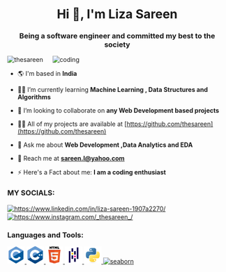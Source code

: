 <h1 align="center">Hi 👋, I'm Liza Sareen</h1>
<h3 align="center">Being a software engineer and committed my best to the society</h3>
<img align="right" alt="coding" width="400" src="[[https://cdnb.artstation.com/p/assets/images/images/028/991/999/original/anna-havrylyukh-.gif?1596125112](https://user-images.githubusercontent.com/74038190/221352975-94759904-aa4c-4032-a8ab-b546efb9c478.gif)](https://user-images.githubusercontent.com/74038190/221352975-94759904-aa4c-4032-a8ab-b546efb9c478.gif)">
<p align="left"> <img src="https://komarev.com/ghpvc/?username=thesareen&label=Profile%20views&color=0e75b6&style=flat" alt="thesareen" /> </p>

- 🌎 I'm based in **India**

- 👨‍🎓 I’m currently learning **Machine Learning , Data Structures and Algorithms**

- 🤝 I’m looking to collaborate on **any Web Development based projects**

- 👨‍💻 All of my projects are available at [https://github.com/thesareen](https://github.com/thesareen)

- 💬 Ask me about **Web Development ,Data Analytics and EDA**

- 👣 Reach me at **sareen.l@yahoo.com**

- ⚡ Here's a Fact about me: **I am a coding enthusiast**

<h3 align="left">MY SOCIALS:</h3>
<p align="left">
<a href="https://linkedin.com/in/https://www.linkedin.com/in/liza-sareen-1907a2270/" target="blank"><img align="center" src="https://raw.githubusercontent.com/rahuldkjain/github-profile-readme-generator/master/src/images/icons/Social/linked-in-alt.svg" alt="https://www.linkedin.com/in/liza-sareen-1907a2270/" height="30" width="40" /></a>
<a href="https://instagram.com/https://www.instagram.com/_thesareen_/" target="blank"><img align="center" src="https://raw.githubusercontent.com/rahuldkjain/github-profile-readme-generator/master/src/images/icons/Social/instagram.svg" alt="https://www.instagram.com/_thesareen_/" height="30" width="40" /></a>
</p>

<h3 align="left">Languages and Tools:</h3>
<p align="left"> <a href="https://www.cprogramming.com/" target="_blank" rel="noreferrer"> <img src="https://raw.githubusercontent.com/devicons/devicon/master/icons/c/c-original.svg" alt="c" width="40" height="40"/> </a> <a href="https://www.w3schools.com/cpp/" target="_blank" rel="noreferrer"> <img src="https://raw.githubusercontent.com/devicons/devicon/master/icons/cplusplus/cplusplus-original.svg" alt="cplusplus" width="40" height="40"/> </a> <a href="https://www.w3.org/html/" target="_blank" rel="noreferrer"> <img src="https://raw.githubusercontent.com/devicons/devicon/master/icons/html5/html5-original-wordmark.svg" alt="html5" width="40" height="40"/> </a> <a href="https://pandas.pydata.org/" target="_blank" rel="noreferrer"> <img src="https://raw.githubusercontent.com/devicons/devicon/2ae2a900d2f041da66e950e4d48052658d850630/icons/pandas/pandas-original.svg" alt="pandas" width="40" height="40"/> </a> <a href="https://www.python.org" target="_blank" rel="noreferrer"> <img src="https://raw.githubusercontent.com/devicons/devicon/master/icons/python/python-original.svg" alt="python" width="40" height="40"/> </a> <a href="https://seaborn.pydata.org/" target="_blank" rel="noreferrer"> <img src="https://seaborn.pydata.org/_images/logo-mark-lightbg.svg" alt="seaborn" width="40" height="40"/> </a> </p>
